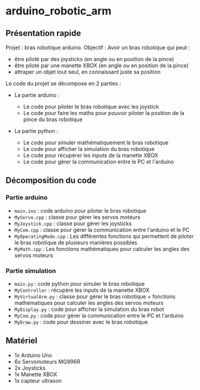 # arduino_robotic_arm

## Présentation rapide

Projet : bras robotique arduino. 
Objectif : Avoir un bras robotique qui peut :
- être piloté par des joysticks (en angle ou en position de la pince)
- être piloté par une manette XBOX (en angle ou en position de la pince)
- attraper un objet tout seul, en connaissant juste sa position

Le code du projet se décompose en 2 parties : 
- La partie arduino : 
    - Le code pour piloter le bras robotique avec les joystick
    - Le code pour faire les maths pour pouvoir piloter la position de la pince du bras robotique 

- La partie python :
    - Le code pour simuler mathématiquement le bras robotique
    - Le code pour afficher la simulation du bras robotique
    - Le code pour récupérer les inputs de la manette XBOX
    - Le code pour gérer la communication entre le PC et l'arduino
    
## Décomposition du code

### Partie arduino
- `main.ino` : code arduino pour piloter le bras robotique
- `MyServo.cpp` : classe pour gérer les servos moteurs
- `MyJoystick.cpp` : classe pour gérer les joysticks
- `MyCom.cpp` : classe pour gérer la communication entre l'arduino et le PC
- `MyOperatingMode.cpp` : Les différentes fonctions qui permettent de piloter le bras robotique de plusieurs manières possibles
- `MyMath.cpp` : Les fonctions mathématiques pour calculer les angles des servos moteurs

### Partie simulation
- `main.py` : code python pour simuler le bras robotique
- `MyController` : récupère les inputs de la manette XBOX
- `MyVirtualArm.py` : classe pour gérer le bras robotique + fonctions mathématiques pour calculer les angles des servos moteurs
- `MyDisplay.py` : code pour afficher la simulation du bras robot
- `MyCom.py` : code pour gérer la communication entre le PC et l'arduino
- `MyDraw.py` : code pour dessiner avec le bras robotique

## Matériel

- 1x Arduino Uno
- 6x Servomoteurs MG996R
- 2x Joysticks
- 1x Manette XBOX
- 1x capteur ultrason